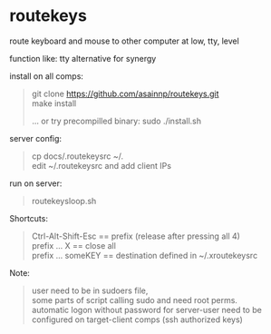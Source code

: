 # routekeys
route keyboard and mouse to other computer at low, tty, level

function like: tty alternative for synergy

install on all comps:  
> git clone https://github.com/asainnp/routekeys.git  
> make install  
>  
> ... or try precompilled binary:  sudo ./install.sh

server config:
> cp docs/.routekeysrc ~/.  
> edit ~/.routekeysrc and add client IPs  

run on server:
> routekeysloop.sh

Shortcuts:
> Ctrl-Alt-Shift-Esc == prefix (release after pressing all 4)  
> prefix ... X       == close all  
> prefix ... someKEY == destination defined in ~/.xroutekeysrc

Note:  
> user need to be in sudoers file,   
>      some parts of script calling sudo and need root perms.  
> automatic logon without password for server-user need to be  
>      configured on target-client comps (ssh authorized keys) 
